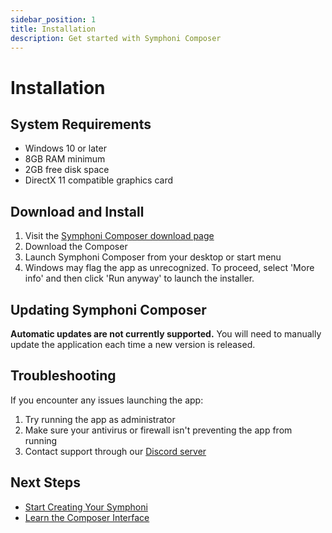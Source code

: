```yaml
---
sidebar_position: 1
title: Installation
description: Get started with Symphoni Composer
---
```


# Installation

## System Requirements

- Windows 10 or later
- 8GB RAM minimum
- 2GB free disk space
- DirectX 11 compatible graphics card

## Download and Install

1. Visit the [Symphoni Composer download page](https://symphoni-game.com/download)
2. Download the Composer
3. Launch Symphoni Composer from your desktop or start menu
4. Windows may flag the app as unrecognized. To proceed, select 'More info' and then click 'Run anyway' to launch the installer.

## Updating Symphoni Composer

**Automatic updates are not currently supported.**
You will need to manually update the application each time a new version is released.

## Troubleshooting

If you encounter any issues launching the app:

1. Try running the app as administrator
2. Make sure your antivirus or firewall isn't preventing the app from running
3. Contact support through our [Discord server](https://discord.gg/symphoni)

## Next Steps

- [Start Creating Your Symphoni](/docs/getting-started/setup)
- [Learn the Composer Interface](/docs/getting-started/map-interface)